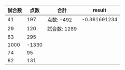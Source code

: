| 試合数 | 点数  | 合計         | result       |
| ------ | ----- | ------------ | ------------ |
| 41     | 197   | 点数: -492   | -0.381691234 |
| 29     | 120   | 試合数: 1289 |              |
| 63     | 295   |              |              |
| 1000   | -1330 |              |              |
| 74     | 95    |              |              |
| 82     | 131   |              |              |
